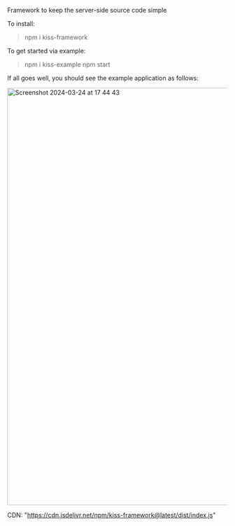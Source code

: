 Framework to keep the server-side source code simple

To install:
> npm i kiss-framework

To get started via example:
> npm i kiss-example
> npm start

If all goes well, you should see the example application as follows:


<img width="952" alt="Screenshot 2024-03-24 at 17 44 43" src="https://github.com/owl-technologies/kiss-framework/assets/64410585/ed3b2a03-2094-4970-9221-036000b3437a">


CDN: "https://cdn.jsdelivr.net/npm/kiss-framework@latest/dist/index.js"